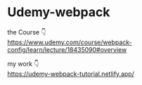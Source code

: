# Udemy-webpack<br/>
the Course :point_down:<br/>
https://www.udemy.com/course/webpack-config/learn/lecture/18435090#overview
<br/>

my work :point_down:<br/>
https://udemy-webpack-tutorial.netlify.app/
